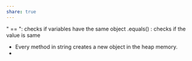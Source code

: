```yaml
---
share: true
---
```


" == ": checks if variables have the same object
.equals() : checks if the value is same

- Every method in string creates a new object in the heap memory.
- 
